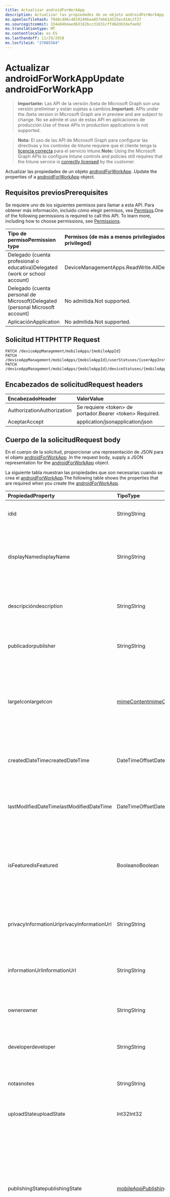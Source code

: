 ```yaml
---
title: Actualizar androidForWorkApp
description: Actualizar las propiedades de un objeto androidForWorkApp.
ms.openlocfilehash: 79d8cd86c48192406ea857eb61d525ecd14c2f27
ms.sourcegitcommit: 334e84b4aed63162bcc31831cffd6d363dafee02
ms.translationtype: MT
ms.contentlocale: es-ES
ms.lasthandoff: 11/29/2018
ms.locfileid: "27085584"
---
```

# <a name="update-androidforworkapp"></a><span data-ttu-id="b7502-103">Actualizar androidForWorkApp</span><span class="sxs-lookup"><span data-stu-id="b7502-103">Update androidForWorkApp</span></span>

> <span data-ttu-id="b7502-104">**Importante:** Las API de la versión /beta de Microsoft Graph son una versión preliminar y están sujetas a cambios.</span><span class="sxs-lookup"><span data-stu-id="b7502-104">**Important:** APIs under the /beta version in Microsoft Graph are in preview and are subject to change.</span></span> <span data-ttu-id="b7502-105">No se admite el uso de estas API en aplicaciones de producción.</span><span class="sxs-lookup"><span data-stu-id="b7502-105">Use of these APIs in production applications is not supported.</span></span>

> <span data-ttu-id="b7502-106">**Nota:** El uso de las API de Microsoft Graph para configurar las directivas y los controles de Intune requiere que el cliente tenga la [licencia correcta](https://go.microsoft.com/fwlink/?linkid=839381) para el servicio Intune.</span><span class="sxs-lookup"><span data-stu-id="b7502-106">**Note:** Using the Microsoft Graph APIs to configure Intune controls and policies still requires that the Intune service is [correctly licensed](https://go.microsoft.com/fwlink/?linkid=839381) by the customer.</span></span>

<span data-ttu-id="b7502-107">Actualizar las propiedades de un objeto [androidForWorkApp](../resources/intune-apps-androidforworkapp.md) .</span><span class="sxs-lookup"><span data-stu-id="b7502-107">Update the properties of a [androidForWorkApp](../resources/intune-apps-androidforworkapp.md) object.</span></span>
## <a name="prerequisites"></a><span data-ttu-id="b7502-108">Requisitos previos</span><span class="sxs-lookup"><span data-stu-id="b7502-108">Prerequisites</span></span>
<span data-ttu-id="b7502-p102">Se requiere uno de los siguientes permisos para llamar a esta API. Para obtener más información, incluido cómo elegir permisos, vea [Permisos](/graph/permissions-reference).</span><span class="sxs-lookup"><span data-stu-id="b7502-p102">One of the following permissions is required to call this API. To learn more, including how to choose permissions, see [Permissions](/graph/permissions-reference).</span></span>

|<span data-ttu-id="b7502-111">Tipo de permiso</span><span class="sxs-lookup"><span data-stu-id="b7502-111">Permission type</span></span>|<span data-ttu-id="b7502-112">Permisos (de más a menos privilegiados)</span><span class="sxs-lookup"><span data-stu-id="b7502-112">Permissions (from most to least privileged)</span></span>|
|:---|:---|
|<span data-ttu-id="b7502-113">Delegado (cuenta profesional o educativa)</span><span class="sxs-lookup"><span data-stu-id="b7502-113">Delegated (work or school account)</span></span>|<span data-ttu-id="b7502-114">DeviceManagementApps.ReadWrite.All</span><span class="sxs-lookup"><span data-stu-id="b7502-114">DeviceManagementApps.ReadWrite.All</span></span>|
|<span data-ttu-id="b7502-115">Delegado (cuenta personal de Microsoft)</span><span class="sxs-lookup"><span data-stu-id="b7502-115">Delegated (personal Microsoft account)</span></span>|<span data-ttu-id="b7502-116">No admitida.</span><span class="sxs-lookup"><span data-stu-id="b7502-116">Not supported.</span></span>|
|<span data-ttu-id="b7502-117">Aplicación</span><span class="sxs-lookup"><span data-stu-id="b7502-117">Application</span></span>|<span data-ttu-id="b7502-118">No admitida.</span><span class="sxs-lookup"><span data-stu-id="b7502-118">Not supported.</span></span>|

## <a name="http-request"></a><span data-ttu-id="b7502-119">Solicitud HTTP</span><span class="sxs-lookup"><span data-stu-id="b7502-119">HTTP Request</span></span>
<!-- {
  "blockType": "ignored"
}
-->
``` http
PATCH /deviceAppManagement/mobileApps/{mobileAppId}
PATCH /deviceAppManagement/mobileApps/{mobileAppId}/userStatuses/{userAppInstallStatusId}/app
PATCH /deviceAppManagement/mobileApps/{mobileAppId}/deviceStatuses/{mobileAppInstallStatusId}/app
```

## <a name="request-headers"></a><span data-ttu-id="b7502-120">Encabezados de solicitud</span><span class="sxs-lookup"><span data-stu-id="b7502-120">Request headers</span></span>
|<span data-ttu-id="b7502-121">Encabezado</span><span class="sxs-lookup"><span data-stu-id="b7502-121">Header</span></span>|<span data-ttu-id="b7502-122">Valor</span><span class="sxs-lookup"><span data-stu-id="b7502-122">Value</span></span>|
|:---|:---|
|<span data-ttu-id="b7502-123">Authorization</span><span class="sxs-lookup"><span data-stu-id="b7502-123">Authorization</span></span>|<span data-ttu-id="b7502-124">Se requiere &lt;token&gt; de portador.</span><span class="sxs-lookup"><span data-stu-id="b7502-124">Bearer &lt;token&gt; Required.</span></span>|
|<span data-ttu-id="b7502-125">Aceptar</span><span class="sxs-lookup"><span data-stu-id="b7502-125">Accept</span></span>|<span data-ttu-id="b7502-126">application/json</span><span class="sxs-lookup"><span data-stu-id="b7502-126">application/json</span></span>|

## <a name="request-body"></a><span data-ttu-id="b7502-127">Cuerpo de la solicitud</span><span class="sxs-lookup"><span data-stu-id="b7502-127">Request body</span></span>
<span data-ttu-id="b7502-128">En el cuerpo de la solicitud, proporcionar una representación de JSON para el objeto [androidForWorkApp](../resources/intune-apps-androidforworkapp.md) .</span><span class="sxs-lookup"><span data-stu-id="b7502-128">In the request body, supply a JSON representation for the [androidForWorkApp](../resources/intune-apps-androidforworkapp.md) object.</span></span>

<span data-ttu-id="b7502-129">La siguiente tabla muestran las propiedades que son necesarias cuando se crea el [androidForWorkApp](../resources/intune-apps-androidforworkapp.md).</span><span class="sxs-lookup"><span data-stu-id="b7502-129">The following table shows the properties that are required when you create the [androidForWorkApp](../resources/intune-apps-androidforworkapp.md).</span></span>

|<span data-ttu-id="b7502-130">Propiedad</span><span class="sxs-lookup"><span data-stu-id="b7502-130">Property</span></span>|<span data-ttu-id="b7502-131">Tipo</span><span class="sxs-lookup"><span data-stu-id="b7502-131">Type</span></span>|<span data-ttu-id="b7502-132">Descripción</span><span class="sxs-lookup"><span data-stu-id="b7502-132">Description</span></span>|
|:---|:---|:---|
|<span data-ttu-id="b7502-133">id</span><span class="sxs-lookup"><span data-stu-id="b7502-133">id</span></span>|<span data-ttu-id="b7502-134">String</span><span class="sxs-lookup"><span data-stu-id="b7502-134">String</span></span>|<span data-ttu-id="b7502-135">Clave de la entidad.</span><span class="sxs-lookup"><span data-stu-id="b7502-135">Key of the entity.</span></span> <span data-ttu-id="b7502-136">Heredado de [mobileApp](../resources/intune-apps-mobileapp.md).</span><span class="sxs-lookup"><span data-stu-id="b7502-136">Inherited from [mobileApp](../resources/intune-apps-mobileapp.md)</span></span>|
|<span data-ttu-id="b7502-137">displayName</span><span class="sxs-lookup"><span data-stu-id="b7502-137">displayName</span></span>|<span data-ttu-id="b7502-138">String</span><span class="sxs-lookup"><span data-stu-id="b7502-138">String</span></span>|<span data-ttu-id="b7502-139">Título de la aplicación importado o proporcionado por el administrador.</span><span class="sxs-lookup"><span data-stu-id="b7502-139">The admin provided or imported title of the app.</span></span> <span data-ttu-id="b7502-140">Heredado de [mobileApp](../resources/intune-apps-mobileapp.md).</span><span class="sxs-lookup"><span data-stu-id="b7502-140">Inherited from [mobileApp](../resources/intune-apps-mobileapp.md)</span></span>|
|<span data-ttu-id="b7502-141">descripción</span><span class="sxs-lookup"><span data-stu-id="b7502-141">description</span></span>|<span data-ttu-id="b7502-142">String</span><span class="sxs-lookup"><span data-stu-id="b7502-142">String</span></span>|<span data-ttu-id="b7502-143">Descripción de la aplicación.</span><span class="sxs-lookup"><span data-stu-id="b7502-143">The description of the app.</span></span> <span data-ttu-id="b7502-144">Heredado de [mobileApp](../resources/intune-apps-mobileapp.md).</span><span class="sxs-lookup"><span data-stu-id="b7502-144">Inherited from [mobileApp](../resources/intune-apps-mobileapp.md)</span></span>|
|<span data-ttu-id="b7502-145">publicador</span><span class="sxs-lookup"><span data-stu-id="b7502-145">publisher</span></span>|<span data-ttu-id="b7502-146">String</span><span class="sxs-lookup"><span data-stu-id="b7502-146">String</span></span>|<span data-ttu-id="b7502-147">Publicador de la aplicación.</span><span class="sxs-lookup"><span data-stu-id="b7502-147">The publisher of the app.</span></span> <span data-ttu-id="b7502-148">Heredado de [mobileApp](../resources/intune-apps-mobileapp.md).</span><span class="sxs-lookup"><span data-stu-id="b7502-148">Inherited from [mobileApp](../resources/intune-apps-mobileapp.md)</span></span>|
|<span data-ttu-id="b7502-149">largeIcon</span><span class="sxs-lookup"><span data-stu-id="b7502-149">largeIcon</span></span>|[<span data-ttu-id="b7502-150">mimeContent</span><span class="sxs-lookup"><span data-stu-id="b7502-150">mimeContent</span></span>](../resources/intune-shared-mimecontent.md)|<span data-ttu-id="b7502-151">Icono grande que se mostrará en los detalles de la aplicación y se usa para cargar el icono.</span><span class="sxs-lookup"><span data-stu-id="b7502-151">The large icon, to be displayed in the app details and used for upload of the icon.</span></span> <span data-ttu-id="b7502-152">Heredado de [mobileApp](../resources/intune-apps-mobileapp.md).</span><span class="sxs-lookup"><span data-stu-id="b7502-152">Inherited from [mobileApp](../resources/intune-apps-mobileapp.md)</span></span>|
|<span data-ttu-id="b7502-153">createdDateTime</span><span class="sxs-lookup"><span data-stu-id="b7502-153">createdDateTime</span></span>|<span data-ttu-id="b7502-154">DateTimeOffset</span><span class="sxs-lookup"><span data-stu-id="b7502-154">DateTimeOffset</span></span>|<span data-ttu-id="b7502-155">Fecha y hora de creación de la aplicación.</span><span class="sxs-lookup"><span data-stu-id="b7502-155">The date and time the app was created.</span></span> <span data-ttu-id="b7502-156">Heredado de [mobileApp](../resources/intune-apps-mobileapp.md).</span><span class="sxs-lookup"><span data-stu-id="b7502-156">Inherited from [mobileApp](../resources/intune-apps-mobileapp.md)</span></span>|
|<span data-ttu-id="b7502-157">lastModifiedDateTime</span><span class="sxs-lookup"><span data-stu-id="b7502-157">lastModifiedDateTime</span></span>|<span data-ttu-id="b7502-158">DateTimeOffset</span><span class="sxs-lookup"><span data-stu-id="b7502-158">DateTimeOffset</span></span>|<span data-ttu-id="b7502-159">Fecha y hora de la última modificación de la aplicación.</span><span class="sxs-lookup"><span data-stu-id="b7502-159">The date and time the app was last modified.</span></span> <span data-ttu-id="b7502-160">Heredado de [mobileApp](../resources/intune-apps-mobileapp.md).</span><span class="sxs-lookup"><span data-stu-id="b7502-160">Inherited from [mobileApp](../resources/intune-apps-mobileapp.md)</span></span>|
|<span data-ttu-id="b7502-161">isFeatured</span><span class="sxs-lookup"><span data-stu-id="b7502-161">isFeatured</span></span>|<span data-ttu-id="b7502-162">Booleano</span><span class="sxs-lookup"><span data-stu-id="b7502-162">Boolean</span></span>|<span data-ttu-id="b7502-163">Valor que indica si el administrador ha marcado la aplicación como destacada. Heredado de [mobileApp](../resources/intune-apps-mobileapp.md).</span><span class="sxs-lookup"><span data-stu-id="b7502-163">The value indicating whether the app is marked as featured by the admin. Inherited from [mobileApp](../resources/intune-apps-mobileapp.md)</span></span>|
|<span data-ttu-id="b7502-164">privacyInformationUrl</span><span class="sxs-lookup"><span data-stu-id="b7502-164">privacyInformationUrl</span></span>|<span data-ttu-id="b7502-165">String</span><span class="sxs-lookup"><span data-stu-id="b7502-165">String</span></span>|<span data-ttu-id="b7502-166">La dirección URL de la declaración de privacidad.</span><span class="sxs-lookup"><span data-stu-id="b7502-166">The privacy statement Url.</span></span> <span data-ttu-id="b7502-167">Heredado de [mobileApp](../resources/intune-apps-mobileapp.md).</span><span class="sxs-lookup"><span data-stu-id="b7502-167">Inherited from [mobileApp](../resources/intune-apps-mobileapp.md)</span></span>|
|<span data-ttu-id="b7502-168">informationUrl</span><span class="sxs-lookup"><span data-stu-id="b7502-168">informationUrl</span></span>|<span data-ttu-id="b7502-169">String</span><span class="sxs-lookup"><span data-stu-id="b7502-169">String</span></span>|<span data-ttu-id="b7502-170">La dirección URL para obtener más información.</span><span class="sxs-lookup"><span data-stu-id="b7502-170">The more information Url.</span></span> <span data-ttu-id="b7502-171">Heredado de [mobileApp](../resources/intune-apps-mobileapp.md).</span><span class="sxs-lookup"><span data-stu-id="b7502-171">Inherited from [mobileApp](../resources/intune-apps-mobileapp.md)</span></span>|
|<span data-ttu-id="b7502-172">owner</span><span class="sxs-lookup"><span data-stu-id="b7502-172">owner</span></span>|<span data-ttu-id="b7502-173">String</span><span class="sxs-lookup"><span data-stu-id="b7502-173">String</span></span>|<span data-ttu-id="b7502-174">Propietario de la aplicación.</span><span class="sxs-lookup"><span data-stu-id="b7502-174">The owner of the app.</span></span> <span data-ttu-id="b7502-175">Heredado de [mobileApp](../resources/intune-apps-mobileapp.md).</span><span class="sxs-lookup"><span data-stu-id="b7502-175">Inherited from [mobileApp](../resources/intune-apps-mobileapp.md)</span></span>|
|<span data-ttu-id="b7502-176">developer</span><span class="sxs-lookup"><span data-stu-id="b7502-176">developer</span></span>|<span data-ttu-id="b7502-177">String</span><span class="sxs-lookup"><span data-stu-id="b7502-177">String</span></span>|<span data-ttu-id="b7502-178">Desarrollador de la aplicación.</span><span class="sxs-lookup"><span data-stu-id="b7502-178">The developer of the app.</span></span> <span data-ttu-id="b7502-179">Heredado de [mobileApp](../resources/intune-apps-mobileapp.md).</span><span class="sxs-lookup"><span data-stu-id="b7502-179">Inherited from [mobileApp](../resources/intune-apps-mobileapp.md)</span></span>|
|<span data-ttu-id="b7502-180">notas</span><span class="sxs-lookup"><span data-stu-id="b7502-180">notes</span></span>|<span data-ttu-id="b7502-181">String</span><span class="sxs-lookup"><span data-stu-id="b7502-181">String</span></span>|<span data-ttu-id="b7502-182">Notas de la aplicación.</span><span class="sxs-lookup"><span data-stu-id="b7502-182">Notes for the app.</span></span> <span data-ttu-id="b7502-183">Heredado de [mobileApp](../resources/intune-apps-mobileapp.md).</span><span class="sxs-lookup"><span data-stu-id="b7502-183">Inherited from [mobileApp](../resources/intune-apps-mobileapp.md)</span></span>|
|<span data-ttu-id="b7502-184">uploadState</span><span class="sxs-lookup"><span data-stu-id="b7502-184">uploadState</span></span>|<span data-ttu-id="b7502-185">Int32</span><span class="sxs-lookup"><span data-stu-id="b7502-185">Int32</span></span>|<span data-ttu-id="b7502-186">El estado de carga.</span><span class="sxs-lookup"><span data-stu-id="b7502-186">The upload state.</span></span> <span data-ttu-id="b7502-187">Heredado de [mobileApp](../resources/intune-apps-mobileapp.md).</span><span class="sxs-lookup"><span data-stu-id="b7502-187">Inherited from [mobileApp](../resources/intune-apps-mobileapp.md)</span></span>|
|<span data-ttu-id="b7502-188">publishingState</span><span class="sxs-lookup"><span data-stu-id="b7502-188">publishingState</span></span>|[<span data-ttu-id="b7502-189">mobileAppPublishingState</span><span class="sxs-lookup"><span data-stu-id="b7502-189">mobileAppPublishingState</span></span>](../resources/intune-apps-mobileapppublishingstate.md)|<span data-ttu-id="b7502-190">Estado de publicación de la aplicación.</span><span class="sxs-lookup"><span data-stu-id="b7502-190">The publishing state for the app.</span></span> <span data-ttu-id="b7502-191">La aplicación no puede asignarse a menos que se publique.</span><span class="sxs-lookup"><span data-stu-id="b7502-191">The app cannot be assigned unless the app is published.</span></span> <span data-ttu-id="b7502-192">Se hereda de [mobileApp](../resources/intune-apps-mobileapp.md).</span><span class="sxs-lookup"><span data-stu-id="b7502-192">Inherited from [mobileApp](../resources/intune-apps-mobileapp.md).</span></span> <span data-ttu-id="b7502-193">Los valores posibles son: `notPublished`, `processing` y `published`.</span><span class="sxs-lookup"><span data-stu-id="b7502-193">Possible values are: `notPublished`, `processing`, `published`.</span></span>|
|<span data-ttu-id="b7502-194">packageId</span><span class="sxs-lookup"><span data-stu-id="b7502-194">packageId</span></span>|<span data-ttu-id="b7502-195">String</span><span class="sxs-lookup"><span data-stu-id="b7502-195">String</span></span>|<span data-ttu-id="b7502-196">El identificador del paquete.</span><span class="sxs-lookup"><span data-stu-id="b7502-196">The package identifier.</span></span>|
|<span data-ttu-id="b7502-197">appIdentifier</span><span class="sxs-lookup"><span data-stu-id="b7502-197">appIdentifier</span></span>|<span data-ttu-id="b7502-198">String</span><span class="sxs-lookup"><span data-stu-id="b7502-198">String</span></span>|<span data-ttu-id="b7502-199">Nombre de la identidad.</span><span class="sxs-lookup"><span data-stu-id="b7502-199">The Identity Name.</span></span>|
|<span data-ttu-id="b7502-200">usedLicenseCount</span><span class="sxs-lookup"><span data-stu-id="b7502-200">usedLicenseCount</span></span>|<span data-ttu-id="b7502-201">Int32</span><span class="sxs-lookup"><span data-stu-id="b7502-201">Int32</span></span>|<span data-ttu-id="b7502-202">Número de licencias VPP en uso.</span><span class="sxs-lookup"><span data-stu-id="b7502-202">The number of VPP licenses in use.</span></span>|
|<span data-ttu-id="b7502-203">totalLicenseCount</span><span class="sxs-lookup"><span data-stu-id="b7502-203">totalLicenseCount</span></span>|<span data-ttu-id="b7502-204">Int32</span><span class="sxs-lookup"><span data-stu-id="b7502-204">Int32</span></span>|<span data-ttu-id="b7502-205">Número total de licencias VPP.</span><span class="sxs-lookup"><span data-stu-id="b7502-205">The total number of VPP licenses.</span></span>|
|<span data-ttu-id="b7502-206">appStoreUrl</span><span class="sxs-lookup"><span data-stu-id="b7502-206">appStoreUrl</span></span>|<span data-ttu-id="b7502-207">String</span><span class="sxs-lookup"><span data-stu-id="b7502-207">String</span></span>|<span data-ttu-id="b7502-208">Reproducir para la dirección URL de la aplicación de almacenamiento de trabajo.</span><span class="sxs-lookup"><span data-stu-id="b7502-208">The Play for Work Store app URL.</span></span>|



## <a name="response"></a><span data-ttu-id="b7502-209">Respuesta</span><span class="sxs-lookup"><span data-stu-id="b7502-209">Response</span></span>
<span data-ttu-id="b7502-210">Si tiene éxito, este método devuelve una `200 OK` código de respuesta y un objeto actualizado [androidForWorkApp](../resources/intune-apps-androidforworkapp.md) en el cuerpo de la respuesta.</span><span class="sxs-lookup"><span data-stu-id="b7502-210">If successful, this method returns a `200 OK` response code and an updated [androidForWorkApp](../resources/intune-apps-androidforworkapp.md) object in the response body.</span></span>

## <a name="example"></a><span data-ttu-id="b7502-211">Ejemplo</span><span class="sxs-lookup"><span data-stu-id="b7502-211">Example</span></span>
### <a name="request"></a><span data-ttu-id="b7502-212">Solicitud</span><span class="sxs-lookup"><span data-stu-id="b7502-212">Request</span></span>
<span data-ttu-id="b7502-213">Aquí tiene un ejemplo de la solicitud.</span><span class="sxs-lookup"><span data-stu-id="b7502-213">Here is an example of the request.</span></span>
``` http
PATCH https://graph.microsoft.com/beta/deviceAppManagement/mobileApps/{mobileAppId}
Content-type: application/json
Content-length: 799

{
  "displayName": "Display Name value",
  "description": "Description value",
  "publisher": "Publisher value",
  "largeIcon": {
    "@odata.type": "microsoft.graph.mimeContent",
    "type": "Type value",
    "value": "dmFsdWU="
  },
  "lastModifiedDateTime": "2017-01-01T00:00:35.1329464-08:00",
  "isFeatured": true,
  "privacyInformationUrl": "https://example.com/privacyInformationUrl/",
  "informationUrl": "https://example.com/informationUrl/",
  "owner": "Owner value",
  "developer": "Developer value",
  "notes": "Notes value",
  "uploadState": 11,
  "publishingState": "processing",
  "packageId": "Package Id value",
  "appIdentifier": "App Identifier value",
  "usedLicenseCount": 0,
  "totalLicenseCount": 1,
  "appStoreUrl": "https://example.com/appStoreUrl/"
}
```

### <a name="response"></a><span data-ttu-id="b7502-214">Respuesta</span><span class="sxs-lookup"><span data-stu-id="b7502-214">Response</span></span>
<span data-ttu-id="b7502-p117">Aquí tiene un ejemplo de la respuesta. Nota: Puede que el objeto de respuesta que aparece aquí se trunque para abreviar. Todas las propiedades se devolverán de una llamada real.</span><span class="sxs-lookup"><span data-stu-id="b7502-p117">Here is an example of the response. Note: The response object shown here may be truncated for brevity. All of the properties will be returned from an actual call.</span></span>
``` http
HTTP/1.1 200 OK
Content-Type: application/json
Content-Length: 963

{
  "@odata.type": "#microsoft.graph.androidForWorkApp",
  "id": "c5010785-0785-c501-8507-01c5850701c5",
  "displayName": "Display Name value",
  "description": "Description value",
  "publisher": "Publisher value",
  "largeIcon": {
    "@odata.type": "microsoft.graph.mimeContent",
    "type": "Type value",
    "value": "dmFsdWU="
  },
  "createdDateTime": "2017-01-01T00:02:43.5775965-08:00",
  "lastModifiedDateTime": "2017-01-01T00:00:35.1329464-08:00",
  "isFeatured": true,
  "privacyInformationUrl": "https://example.com/privacyInformationUrl/",
  "informationUrl": "https://example.com/informationUrl/",
  "owner": "Owner value",
  "developer": "Developer value",
  "notes": "Notes value",
  "uploadState": 11,
  "publishingState": "processing",
  "packageId": "Package Id value",
  "appIdentifier": "App Identifier value",
  "usedLicenseCount": 0,
  "totalLicenseCount": 1,
  "appStoreUrl": "https://example.com/appStoreUrl/"
}
```





